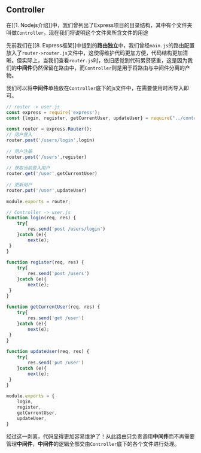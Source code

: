 ## Controller
在[[1. Nodejs介绍]]中，我们曾列出了Express项目的目录结构，其中有个文件夹叫做`Controller`，现在我们将说明这个文件夹所含文件的用途

先前我们在[[8. Express框架]]中提到的**路由独立**中，我们曾经`main.js`的路由配置放入了`router->router.js`文件中，这使得维护代码更加方便，代码结构更加清晰。但实际上，当我们查看`router.js`时，依旧感觉到代码累赘感重，这是因为我们的**中间件**仍然保留在路由中，而`Controller`则是用于将路由与中间件分离的产物。

我们可以将**中间件**单独放在`Controller`底下的js文件中，在需要使用时再导入即可。

```js
// router -> user.js
const express = require('express');  
const {login, register, getCurrentUser, updateUser} = require("../controller/user");  
  
const router = express.Router();  
// 用户登入  
router.post('/users/login',login)  
  
// 用户注册  
router.post('/users',register)  
  
// 获取当前登入用户  
router.get('/user',getCurrentUser)  
  
// 更新用户  
router.put('/user',updateUser)  
  
module.exports = router;
```

```js
// Controller -> user.js
function login(req, res) {  
    try{  
        res.send('post /users/login')  
    }catch (e){  
        next(e);  
 }  
}  
  
function register(req, res) {  
    try{  
        res.send('post /users')  
    }catch (e){  
        next(e);  
 }  
}  
  
function getCurrentUser(req, res) {  
    try{  
        res.send('get /user')  
    }catch (e){  
        next(e);  
 }  
}  
  
function updateUser(req, res) {  
    try{  
        res.send('put /user')  
    }catch (e){  
        next(e);  
 }  
}  
  
module.exports = {  
    login,  
	register,  
	getCurrentUser,  
	updateUser,  
}
```

经过这一剥离，代码显得更加容易维护了！从此路由只负责调用**中间件**而不再需要管理**中间件**，**中间件**的逻辑全部交由`Controller`底下的各个文件进行处理。